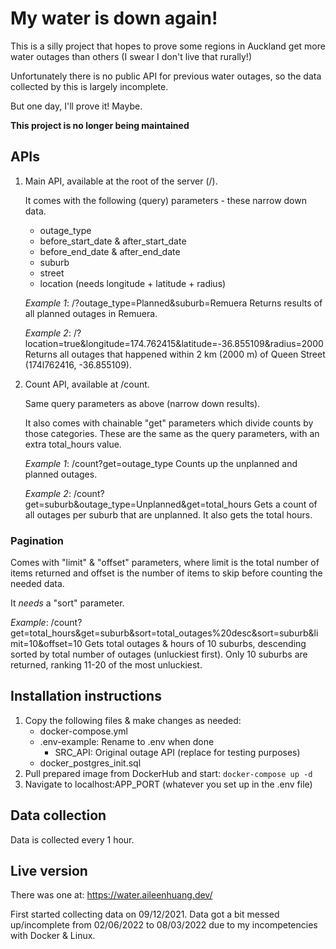# My water is down again!

This is a silly project that hopes to prove some regions in Auckland get more water outages than others (I swear I don't live that rurally!)

Unfortunately there is no public API for previous water outages, so the data collected by this is largely incomplete.

But one day, I'll prove it! Maybe.

__This project is no longer being maintained__

## APIs

1. Main API, available at the root of the server (/).

    It comes with the following (query) parameters - these narrow down data.
    - outage_type
    - before_start_date & after_start_date
    - before_end_date & after_end_date
    - suburb
    - street
    - location (needs longitude + latitude + radius)

    *Example 1*: /?outage_type=Planned&suburb=Remuera 
    Returns results of all planned outages in Remuera.

    *Example 2*: /?location=true&longitude=174.762415&latitude=-36.855109&radius=2000 
    Returns all outages that happened within 2 km (2000 m) of Queen Street (174l762416, -36.855109).

2. Count API, available at /count.

    Same query parameters as above (narrow down results).

    It also comes with chainable "get" parameters which divide counts by those categories. These are the same as the query parameters, with an extra total_hours value.

    *Example 1*: /count?get=outage_type 
    Counts up the unplanned and planned outages.

    *Example 2*: /count?get=suburb&outage_type=Unplanned&get=total_hours
    Gets a count of all outages per suburb that are unplanned. It also gets the total hours.

### Pagination

Comes with "limit" & "offset" parameters, where limit is the total number of items returned and offset is the number of items to skip before counting the needed data.

It *needs* a "sort" parameter.

*Example*: /count?get=total_hours&get=suburb&sort=total_outages%20desc&sort=suburb&limit=10&offset=10
Gets total outages & hours of 10 suburbs, descending sorted by total number of outages (unluckiest first). Only 10 suburbs are returned, ranking 11-20 of the most unluckiest.

## Installation instructions

1. Copy the following files & make changes as needed:
    - docker-compose.yml
    - .env-example: Rename to .env when done
        - SRC_API: Original outage API (replace for testing purposes)
    - docker_postgres_init.sql
2. Pull prepared image from DockerHub and start: ```docker-compose up -d```
3. Navigate to localhost:APP_PORT (whatever you set up in the .env file)

## Data collection

Data is collected every 1 hour.

## Live version

There was one at: https://water.aileenhuang.dev/

First started collecting data on 09/12/2021. Data got a bit messed up/incomplete from 02/06/2022 to 08/03/2022 due to my incompetencies with Docker & Linux.
